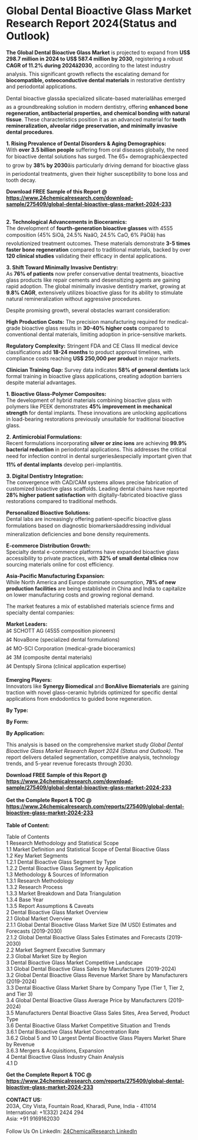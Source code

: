 <h1>Global Dental Bioactive Glass Market Research Report 2024(Status and Outlook)</h1><p><strong>The Global Dental Bioactive Glass Market</strong> is projected to expand from <strong>US$ 298.7 million in 2024 to US$ 587.4 million by 2030</strong>, registering a robust <strong>CAGR of 11.2% during 2024â2030</strong>, according to the latest industry analysis. This significant growth reflects the escalating demand for <strong>biocompatible, osteoconductive dental materials</strong> in restorative dentistry and periodontal applications.</p><p>Dental bioactive glassâa specialized silicate-based materialâhas emerged as a groundbreaking solution in modern dentistry, offering <strong>enhanced bone regeneration, antibacterial properties, and chemical bonding with natural tissue</strong>. These characteristics position it as an advanced material for <strong>tooth remineralization, alveolar ridge preservation, and minimally invasive dental procedures</strong>.</p><p><strong>1. Rising Prevalence of Dental Disorders &amp; Aging Demographics:</strong><br>
With <strong>over 3.5 billion people</strong> suffering from oral diseases globally, the need for bioactive dental solutions has surged. The 65+ demographicâexpected to grow by <strong>38% by 2030</strong>âis particularly driving demand for bioactive glass in periodontal treatments, given their higher susceptibility to bone loss and tooth decay.</p><div><b>Download FREE Sample of this Report @ 
            <a href="https://www.24chemicalresearch.com/download-sample/275409/global-dental-bioactive-glass-market-2024-233">
            https://www.24chemicalresearch.com/download-sample/275409/global-dental-bioactive-glass-market-2024-233</a></b></div><br><p><strong>2. Technological Advancements in Bioceramics:</strong><br>
The development of <strong>fourth-generation bioactive glasses</strong> with 45S5 composition (45% SiOâ, 24.5% NaâO, 24.5% CaO, 6% PâOâ) has revolutionized treatment outcomes. These materials demonstrate <strong>3-5 times faster bone regeneration</strong> compared to traditional materials, backed by over <strong>120 clinical studies</strong> validating their efficacy in dental applications.</p><p><strong>3. Shift Toward Minimally Invasive Dentistry:</strong><br>
As <strong>76% of patients</strong> now prefer conservative dental treatments, bioactive glass products like repair cements and desensitizing agents are gaining rapid adoption. The global minimally invasive dentistry market, growing at <strong>9.8% CAGR</strong>, extensively utilizes bioactive glass for its ability to stimulate natural remineralization without aggressive procedures.</p><p>Despite promising growth, several obstacles warrant consideration:</p><p><strong>High Production Costs:</strong> The precision manufacturing required for medical-grade bioactive glass results in <strong>30-40% higher costs</strong> compared to conventional dental materials, limiting adoption in price-sensitive markets.</p><p><strong>Regulatory Complexity:</strong> Stringent FDA and CE Class III medical device classifications add <strong>18-24 months</strong> to product approval timelines, with compliance costs reaching <strong>US$ 250,000 per product</strong> in major markets.</p><p><strong>Clinician Training Gap:</strong> Survey data indicates <strong>58% of general dentists</strong> lack formal training in bioactive glass applications, creating adoption barriers despite material advantages.</p><p><strong>1. Bioactive Glass-Polymer Composites:</strong><br>
The development of hybrid materials combining bioactive glass with polymers like PEEK demonstrates <strong>45% improvement in mechanical strength</strong> for dental implants. These innovations are unlocking applications in load-bearing restorations previously unsuitable for traditional bioactive glass.</p><p><strong>2. Antimicrobial Formulations:</strong><br>
Recent formulations incorporating <strong>silver or zinc ions</strong> are achieving <strong>99.9% bacterial reduction</strong> in periodontal applications. This addresses the critical need for infection control in dental surgeriesâespecially important given that <strong>11% of dental implants</strong> develop peri-implantitis.</p><p><strong>3. Digital Dentistry Integration:</strong><br>
The convergence with CAD/CAM systems allows precise fabrication of customized bioactive glass scaffolds. Leading dental chains have reported <strong>28% higher patient satisfaction</strong> with digitally-fabricated bioactive glass restorations compared to traditional methods.</p><p><strong>Personalized Bioactive Solutions:</strong><br>
	Dental labs are increasingly offering patient-specific bioactive glass formulations based on diagnostic biomarkersâaddressing individual mineralization deficiencies and bone density requirements.</p><p><strong>E-commerce Distribution Growth:</strong><br>
	Specialty dental e-commerce platforms have expanded bioactive glass accessibility to private practices, with <strong>32% of small dental clinics</strong> now sourcing materials online for cost efficiency.</p><p><strong>Asia-Pacific Manufacturing Expansion:</strong><br>
	While North America and Europe dominate consumption, <strong>78% of new production facilities</strong> are being established in China and India to capitalize on lower manufacturing costs and growing regional demand.</p><p>The market features a mix of established materials science firms and specialty dental companies:</p><p><strong>Market Leaders:</strong><br>
â¢ SCHOTT AG (45S5 composition pioneers)<br>
â¢ NovaBone (specialized dental formulations)<br>
â¢ MO-SCI Corporation (medical-grade bioceramics)<br>
â¢ 3M (composite dental materials)<br>
â¢ Dentsply Sirona (clinical application expertise)</p><p><strong>Emerging Players:</strong><br>
Innovators like <strong>Synergy Biomedical</strong> and <strong>BonAlive Biomaterials</strong> are gaining traction with novel glass-ceramic hybrids optimized for specific dental applications from endodontics to guided bone regeneration.</p><p><strong>By Type:</strong></p><p><strong>By Form:</strong></p><p><strong>By Application:</strong></p><p>This analysis is based on the comprehensive market study <em>Global Dental Bioactive Glass Market Research Report 2024 (Status and Outlook)</em>. The report delivers detailed segmentation, competitive analysis, technology trends, and 5-year revenue forecasts through 2030.</p><div><b>Download FREE Sample of this Report @ 
            <a href="https://www.24chemicalresearch.com/download-sample/275409/global-dental-bioactive-glass-market-2024-233">
            https://www.24chemicalresearch.com/download-sample/275409/global-dental-bioactive-glass-market-2024-233</a></b></div><br><div><b>Get the Complete Report & TOC @ 
            <a href="https://www.24chemicalresearch.com/reports/275409/global-dental-bioactive-glass-market-2024-233">
            https://www.24chemicalresearch.com/reports/275409/global-dental-bioactive-glass-market-2024-233</a></b></div><br>
            <b>Table of Content:</b><p>Table of Contents<br />
1 Research Methodology and Statistical Scope<br />
1.1 Market Definition and Statistical Scope of Dental Bioactive Glass<br />
1.2 Key Market Segments<br />
1.2.1 Dental Bioactive Glass Segment by Type<br />
1.2.2 Dental Bioactive Glass Segment by Application<br />
1.3 Methodology & Sources of Information<br />
1.3.1 Research Methodology<br />
1.3.2 Research Process<br />
1.3.3 Market Breakdown and Data Triangulation<br />
1.3.4 Base Year<br />
1.3.5 Report Assumptions & Caveats<br />
2 Dental Bioactive Glass Market Overview<br />
2.1 Global Market Overview<br />
2.1.1 Global Dental Bioactive Glass Market Size (M USD) Estimates and Forecasts (2019-2030)<br />
2.1.2 Global Dental Bioactive Glass Sales Estimates and Forecasts (2019-2030)<br />
2.2 Market Segment Executive Summary<br />
2.3 Global Market Size by Region<br />
3 Dental Bioactive Glass Market Competitive Landscape<br />
3.1 Global Dental Bioactive Glass Sales by Manufacturers (2019-2024)<br />
3.2 Global Dental Bioactive Glass Revenue Market Share by Manufacturers (2019-2024)<br />
3.3 Dental Bioactive Glass Market Share by Company Type (Tier 1, Tier 2, and Tier 3)<br />
3.4 Global Dental Bioactive Glass Average Price by Manufacturers (2019-2024)<br />
3.5 Manufacturers Dental Bioactive Glass Sales Sites, Area Served, Product Type<br />
3.6 Dental Bioactive Glass Market Competitive Situation and Trends<br />
3.6.1 Dental Bioactive Glass Market Concentration Rate<br />
3.6.2 Global 5 and 10 Largest Dental Bioactive Glass Players Market Share by Revenue<br />
3.6.3 Mergers & Acquisitions, Expansion<br />
4 Dental Bioactive Glass Industry Chain Analysis<br />
4.1 D</p><div><b>Get the Complete Report & TOC @ 
            <a href="https://www.24chemicalresearch.com/reports/275409/global-dental-bioactive-glass-market-2024-233">
            https://www.24chemicalresearch.com/reports/275409/global-dental-bioactive-glass-market-2024-233</a></b></div><br><b>CONTACT US:</b><br>
            203A, City Vista, Fountain Road, Kharadi, Pune, India - 411014<br>
            International: +1(332) 2424 294<br>
            Asia: +91 9169162030 <br><br>
            Follow Us On LinkedIn: <a href="https://www.linkedin.com/company/24chemicalresearch/">24ChemicalResearch LinkedIn</a>